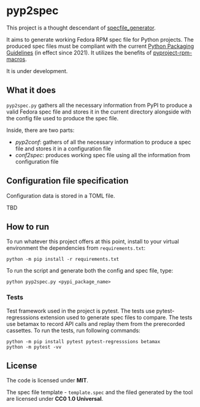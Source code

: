 # pyp2spec

This project is a thought descendant of [specfile_generator](https://github.com/frenzymadness/specfile_generator).

It aims to generate working Fedora RPM spec file for Python projects.
The produced spec files must be compliant with the current [Python Packaging Guidelines](https://docs.fedoraproject.org/en-US/packaging-guidelines/Python/) (in effect since 2021).
It utilizes the benefits of [pyproject-rpm-macros](https://src.fedoraproject.org/rpms/pyproject-rpm-macros).

It is under development.

## What it does

`pyp2spec.py` gathers all the necessary information from PyPI to produce a valid
Fedora spec file and stores it in the current directory alongside with
the config file used to produce the spec file.

Inside, there are two parts:
- *pyp2conf*: gathers of all the necessary information to produce a spec file and stores it in a configuration file
- *conf2spec*: produces working spec file using all the information from configuration file

## Configuration file specification

Configuration data is stored in a TOML file.

TBD

## How to run

To run whatever this project offers at this point, install to your virtual environment the dependencies from `requirements.txt`:

```
python -m pip install -r requirements.txt
```

To run the script and generate both the config and spec file, type:
```
python pyp2spec.py <pypi_package_name>
```

### Tests

Test framework used in the project is pytest.
The tests use pytest-regresssions extension used to generate spec files to compare.
The tests use betamax to record API calls and replay them from the prerecorded cassettes.
To run the tests, run following commands:

```
python -m pip install pytest pytest-regresssions betamax
python -m pytest -vv
```


## License

The code is licensed under **MIT**.

The spec file template - `template.spec` and the filed generated by the tool are licensed under **CC0 1.0 Universal**.